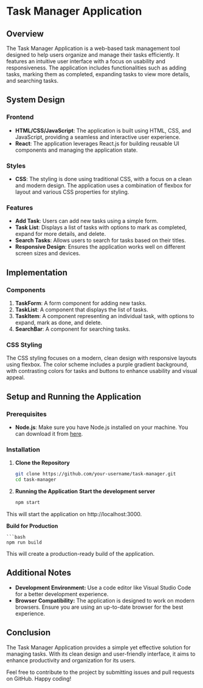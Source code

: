 # Task Manager Application

## Overview

The Task Manager Application is a web-based task management tool designed to help users organize and manage their tasks efficiently. It features an intuitive user interface with a focus on usability and responsiveness. The application includes functionalities such as adding tasks, marking them as completed, expanding tasks to view more details, and searching tasks.

## System Design

### Frontend

- **HTML/CSS/JavaScript**: The application is built using HTML, CSS, and JavaScript, providing a seamless and interactive user experience.
- **React**: The application leverages React.js for building reusable UI components and managing the application state.

### Styles

- **CSS**: The styling is done using traditional CSS, with a focus on a clean and modern design. The application uses a combination of flexbox for layout and various CSS properties for styling.

### Features

- **Add Task**: Users can add new tasks using a simple form.
- **Task List**: Displays a list of tasks with options to mark as completed, expand for more details, and delete.
- **Search Tasks**: Allows users to search for tasks based on their titles.
- **Responsive Design**: Ensures the application works well on different screen sizes and devices.

## Implementation

### Components

1. **TaskForm**: A form component for adding new tasks.
2. **TaskList**: A component that displays the list of tasks.
3. **TaskItem**: A component representing an individual task, with options to expand, mark as done, and delete.
4. **SearchBar**: A component for searching tasks.

### CSS Styling

The CSS styling focuses on a modern, clean design with responsive layouts using flexbox. The color scheme includes a purple gradient background, with contrasting colors for tasks and buttons to enhance usability and visual appeal.

## Setup and Running the Application

### Prerequisites

- **Node.js**: Make sure you have Node.js installed on your machine. You can download it from [here](https://nodejs.org/).

### Installation

1. **Clone the Repository**

   ```bash
   git clone https://github.com/your-username/task-manager.git
   cd task-manager

2. **Running the Application**
   **Start the development server**

   ```bash
   npm start
  This will start the application on http://localhost:3000.

  **Build for Production** 
  
    ```bash 
    npm run build
  This will create a production-ready build of the application.

## Additional Notes

* **Development Environment:** Use a code editor like Visual Studio Code for a better development experience.
* **Browser Compatibility:** The application is designed to work on modern browsers. Ensure you are using an up-to-date browser for the best experience.

## Conclusion

The Task Manager Application provides a simple yet effective solution for managing tasks. With its clean design and user-friendly interface, it aims to enhance productivity and organization for its users.

Feel free to contribute to the project by submitting issues and pull requests on GitHub. Happy coding!

 

